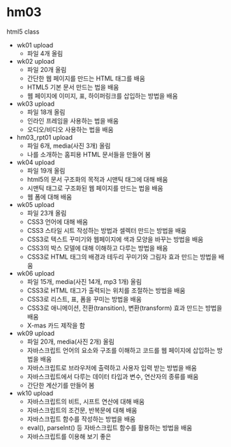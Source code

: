 # hm03
html5 class

- wk01 upload
  - 파일 4개 올림
- wk02 upload
  - 파일 20개 올림  
  - 간단한 웹 페이지를 만드는 HTML 태그를 배움
  - HTML5 기본 문서 만드는 법을 배움
  - 웹 페이지에 이미지, 표, 하이퍼링크를 삽입하는 방법을 배움
- wk03 upload
  - 파일 18개 올림
  - 인라인 프레임을 사용하는 법을 배움
  - 오디오/비디오 사용하는 법을 배움
- hm03_rpt01 upload
  - 파일 6개, media(사진 3개) 올림
  - 나를 소개하는 홈피용 HTML 문서들을 만들어 봄
- wk04 upload
  - 파일 19개 올림
  - html5의 문서 구조화의 목적과 시맨틱 태그에 대해 배움
  - 시맨틱 태그로 구조화된 웹 페이지를 만드는 법을 배움
  - 웹 폼에 대해 배움
- wk05 upload
  - 파일 23개 올림
  - CSS3 언어에 대해 배움
  - CSS3 스타일 시트 작성하는 방법과 셀렉터 만드는 방법을 배움
  - CSS3로 텍스트 꾸미기와 웹페이지에 색과 모양을 바꾸는 방법을 배움
  - CSS3의 박스 모델에 대해 이해하고 다루는 방법을 배움
  - CSS3로 HTML 태그의 배경과 테두리 꾸미기와 그림자 효과 만드는 방법을 배움
- wk06 upload
  - 파일 15개, media(사진 14개, mp3 1개) 올림
  - CSS3로 HTML 태그가 출력되는 위치를 조절하는 방법을 배움
  - CSS3로 리스트, 표, 폼을 꾸미는 방법을 배움
  - CSS3로 애니메이션, 전환(transition), 변환(transform) 효과 만드는 방법을 배움
  - X-mas 카드 제작을 함
- wk09 upload
  - 파일 20개, media(사진 2개) 올림
  - 자바스크립트 언어의 요소와 구조를 이해하고 코드를 웹 페이지에 삽입하는 방법을 배움
  - 자바스크립트로 브라우저에 출력하고 사용자 입력 받는 방법을 배움
  - 자바스크립트에서 다루는 데이터 타입과 변수, 연산자의 종류를 배움
  - 간단한 계산기를 만들어 봄
- wk10 upload
  - 자바스크립트의 비트, 시프트 연산에 대해 배움
  - 자바스크립트의 조건문, 반복문에 대해 배움
  - 자바스크립트 함수를 작성하는 방법을 배움
  - eval(), parseInt() 등 자바스크립트 함수를 활용하는 방법을 배움
  - 자바스크립트를 이용해 보기 좋은 
